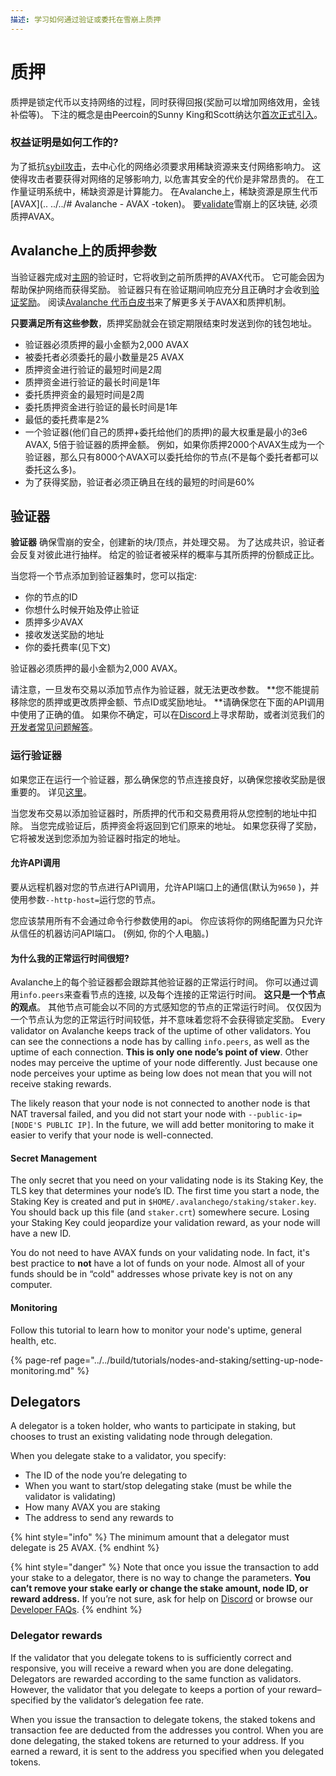 ```yaml
---
描述: 学习如何通过验证或委托在雪崩上质押
---
```


# 质押
质押是锁定代币以支持网络的过程，同时获得回报(奖励可以增加网络效用，金钱补偿等)。 下注的概念是由Peercoin的Sunny King和Scott纳达尔[首次正式引入](https://web.archive.org/web/20160306084128/https://peercoin.net/assets/paper/peercoin-paper.pdf)。 

### 权益证明是如何工作的? 

为了抵抗[sybil攻击](https://support.avalabs.org/en/articles/4064853-what-is-a-sybil-attack)，去中心化的网络必须要求用稀缺资源来支付网络影响力。 这使得攻击者要获得对网络的足够影响力, 以危害其安全的代价是非常昂贵的。 在工作量证明系统中，稀缺资源是计算能力。 在Avalanche上，稀缺资源是原生代币[AVAX](.. ../../# Avalanche - AVAX -token)。 要[validate](http://support.avalabs.org/en/articles/4064704-what-is-a-blockchain-validator)雪崩上的区块链, 必须质押AVAX。 

## Avalanche上的质押参数

当验证器完成对[主网](http://support.avalabs.org/en/articles/4135650-what-is-the-primary-network)的验证时，它将收到之前所质押的AVAX代币。 它可能会因为帮助保护网络而获得奖励。 验证器只有在验证期间响应充分且正确时才会收到[验证奖励](http://support.avalabs.org/en/articles/4587396-what-are-validator-staking-rewards)。 阅读[Avalanche 代币白皮书](https://files.avalabs.org/papers/token.pdf)来了解更多关于AVAX和质押机制。 

**只要满足所有这些参数**，质押奖励就会在锁定期限结束时发送到你的钱包地址。

* 验证器必须质押的最小金额为2,000 AVAX 
* 被委托者必须委托的最小数量是25 AVAX 
* 质押资金进行验证的最短时间是2周
* 质押资金进行验证的最长时间是1年 
* 委托质押资金的最短时间是2周 
* 委托质押资金进行验证的最长时间是1年 
* 最低的委托费率是2% 
* 一个验证器(他们自己的质押+委托给他们的质押)的最大权重是最小的3e6 AVAX, 5倍于验证器的质押金额。 例如，如果你质押2000个AVAX生成为一个验证器，那么只有8000个AVAX可以委托给你的节点\(不是每个委托者都可以委托这么多\)。 
* 为了获得奖励，验证者必须正确且在线的最短的时间是60%

## 验证器

**验证器** 确保雪崩的安全，创建新的块/顶点，并处理交易。 为了达成共识，验证者会反复对彼此进行抽样。 给定的验证者被采样的概率与其所质押的份额成正比。 

当您将一个节点添加到验证器集时，您可以指定: 

* 你的节点的ID
* 你想什么时候开始及停止验证
* 质押多少AVAX 
* 接收发送奖励的地址
* 你的委托费率\(见下文\)

验证器必须质押的最小金额为2,000 AVAX。 

请注意，一旦发布交易以添加节点作为验证器，就无法更改参数。 **您不能提前移除您的质押或更改质押金额、节点ID或奖励地址。 **请确保您在下面的API调用中使用了正确的值。 如果你不确定，可以在[Discord](https://chat.avax.network)上寻求帮助，或者浏览我们的[开发者常见问题解答](http://support.avalabs.org/en/collections/2618154-developer-faq)。 


### 运行验证器

如果您正在运行一个验证器，那么确保您的节点连接良好，以确保您接收奖励是很重要的。 详见[这里](http://support.avalabs.org/en/articles/4594192-networking-setup)。 

当您发布交易以添加验证器时，所质押的代币和交易费用将从您控制的地址中扣除。 当您完成验证后，质押资金将返回到它们原来的地址。 如果您获得了奖励，它将被发送到您添加为验证器时指定的地址。 

#### 允许API调用

要从远程机器对您的节点进行API调用，允许API端口上的通信\(默认为`9650` \)，并使用参数`--http-host=`运行您的节点。    

您应该禁用所有不会通过命令行参数使用的api。 你应该将你的网络配置为只允许从信任的机器访问API端口。 \(例如, 你的个人电脑。\) 

#### 为什么我的正常运行时间很短?  

Avalanche上的每个验证器都会跟踪其他验证器的正常运行时间。 你可以通过调用`info.peers`来查看节点的连接, 以及每个连接的正常运行时间。 **这只是一个节点的观点**。 其他节点可能会以不同的方式感知您的节点的正常运行时间。 仅仅因为一个节点认为您的正常运行时间较低，并不意味着您将不会获得锁定奖励。 
Every validator on Avalanche keeps track of the uptime of other validators. You can see the connections a node has by calling `info.peers`, as well as the uptime of each connection. **This is only one node’s point of view**. Other nodes may perceive the uptime of your node differently. Just because one node perceives your uptime as being low does not mean that you will not receive staking rewards.

The likely reason that your node is not connected to another node is that NAT traversal failed, and you did not start your node with `--public-ip=[NODE'S PUBLIC IP]`. In the future, we will add better monitoring to make it easier to verify that your node is well-connected.

#### Secret Management <a id="secret-management"></a>

The only secret that you need on your validating node is its Staking Key, the TLS key that determines your node’s ID. The first time you start a node, the Staking Key is created and put in `$HOME/.avalanchego/staking/staker.key`. You should back up this file \(and `staker.crt`\) somewhere secure. Losing your Staking Key could jeopardize your validation reward, as your node will have a new ID.

You do not need to have AVAX funds on your validating node. In fact, it's best practice to **not** have a lot of funds on your node. Almost all of your funds should be in “cold" addresses whose private key is not on any computer.

#### Monitoring <a id="monitoring"></a>

Follow this tutorial to learn how to monitor your node's uptime, general health, etc.

{% page-ref page="../../build/tutorials/nodes-and-staking/setting-up-node-monitoring.md" %}

## Delegators

A delegator is a token holder, who wants to participate in staking, but chooses to trust an existing validating node through delegation.

When you delegate stake to a validator, you specify:

* The ID of the node you’re delegating to
* When you want to start/stop delegating stake \(must be while the validator is validating\)
* How many AVAX you are staking
* The address to send any rewards to

{% hint style="info" %}
The minimum amount that a delegator must delegate is 25 AVAX.
{% endhint %}

{% hint style="danger" %}
Note that once you issue the transaction to add your stake to a delegator, there is no way to change the parameters. **You can’t remove your stake early or change the stake amount, node ID, or reward address.** If you’re not sure, ask for help on [Discord](https://chat.avax.network) or browse our [Developer FAQs](http://support.avalabs.org/en/collections/2618154-developer-faq).
{% endhint %}

### Delegator rewards <a id="delegator-rewards"></a>

If the validator that you delegate tokens to is sufficiently correct and responsive, you will receive a reward when you are done delegating. Delegators are rewarded according to the same function as validators. However, the validator that you delegate to keeps a portion of your reward–specified by the validator’s delegation fee rate.

When you issue the transaction to delegate tokens, the staked tokens and transaction fee are deducted from the addresses you control. When you are done delegating, the staked tokens are returned to your address. If you earned a reward, it is sent to the address you specified when you delegated tokens.

<!--stackedit_data:
eyJoaXN0b3J5IjpbLTE2MTU2NDA2NjgsMTg4NzYwODczMSwxMj
kyMDg2OTg0LC0xODY2ODk2NDg4LC00ODUxODA4OTIsLTE4NjQw
NTM5MzYsMjAzOTA1NDIyMyw4MzY0MDg4NzEsMTMxMDgyMTY4LD
E0NTYwODEzMjYsLTM1NTU1NTgzNCw3Njk1MDE2MzhdfQ==
-->